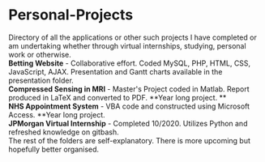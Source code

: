 # Personal-Projects
Directory of all the applications or other such projects I have completed or am undertaking whether through virtual internships, studying, personal work or otherwise. <br>
**Betting Website** - Collaborative effort. Coded MySQL, PHP, HTML, CSS, JavaScript, AJAX. Presentation and Gantt charts available in the presentation folder. <br>
**Compressed Sensing in MRI** - Master's Project coded in Matlab. Report produced in LaTeX and converted to PDF. **Year long project. ** <br>
**NHS Appointment System** - VBA code and constructed using Microsoft Access. **Year long project. <br>
**JPMorgan Virtual Internship** - Completed 10/2020. Utilizes Python and refreshed knowledge on gitbash. <br>
The rest of the folders are self-explanatory. There is more upcoming but hopefully better organised. 
